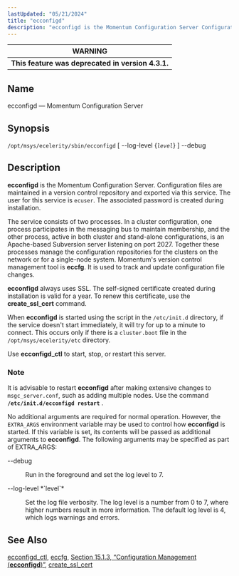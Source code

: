 ```yaml
---
lastUpdated: "05/21/2024"
title: "ecconfigd"
description: "ecconfigd is the Momentum Configuration Server Configuration files are maintained in a version control repository and exported via this service The user for this service is ecuser The associated password is created during installation"
---
```


| **WARNING** |
| -- |
| **This feature was deprecated in version 4.3.1.** |

<a name="executable.ecconfigd"></a> 
## Name

ecconfigd — Momentum Configuration Server

## Synopsis

`/opt/msys/ecelerity/sbin/ecconfigd` [ --log-level {*`level`*} ] --debug

<a name="idp9355840"></a> 
## Description

**ecconfigd** is the Momentum Configuration Server. Configuration files are maintained in a version control repository and exported via this service. The user for this service is `ecuser`. The associated password is created during installation.

The service consists of two processes. In a cluster configuration, one process participates in the messaging bus to maintain membership, and the other process, active in both cluster and stand-alone configurations, is an Apache-based Subversion server listening on port 2027\. Together these processes manage the configuration repositories for the clusters on the network or for a single-node system. Momentum's version control management tool is **eccfg**. It is used to track and update configuration file changes.

**ecconfigd** always uses SSL. The self-signed certificate created during installation is valid for a year. To renew this certificate, use the **create_ssl_cert** command.

When **ecconfigd** is started using the script in the `/etc/init.d` directory, if the service doesn't start immediately, it will try for up to a minute to connect. This occurs only if there is a `cluster.boot` file in the `/opt/msys/ecelerity/etc` directory.

Use **ecconfigd_ctl** to start, stop, or restart this server.

### Note

It is advisable to restart **ecconfigd** after making extensive changes to `msgc_server.conf`, such as adding multiple nodes. Use the command **`/etc/init.d/ecconfigd restart`**         .

No additional arguments are required for normal operation. However, the `EXTRA_ARGS` environment variable may be used to control how **ecconfigd** is started. If this variable is set, its contents will be passed as additional arguments to **ecconfigd**. The following arguments may be specified as part of EXTRA_ARGS:

<dl class="variablelist">

<dt>--debug</dt>

<dd>

Run in the foreground and set the log level to 7.

</dd>

<dt>--log-level *`level`*</dt>

<dd>

Set the log file verbosity. The log level is a number from 0 to 7, where higher numbers result in more information. The default log level is 4, which logs warnings and errors.

</dd>

</dl>

<a name="idp9377248"></a> 
## See Also

[ecconfigd_ctl](/momentum/4/executable/ecconfigd-ctl), [eccfg](/momentum/4/executable/eccfg), [Section 15.1.3, “Configuration Management (**ecconfigd**)”](conf.overview#conf.ecconfigd "15.1.3. Configuration Management (ecconfigd)"), [create_ssl_cert](/momentum/4/executable/create-ssl-cert)
